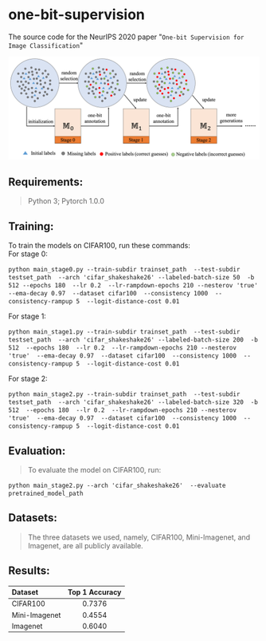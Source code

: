 # one-bit-supervision
The source code for the NeurIPS 2020 paper "`One-bit Supervision for Image Classification`"

![Image Text](https://github.com/huhengtong/one-bit-supervision/raw/main/framework.png)  

Requirements:
---------------------------------
>Python 3; Pytorch 1.0.0
  
Training:
-----------------------------------
To train the models on CIFAR100, run these commands:  
For stage 0: 
```
python main_stage0.py --train-subdir trainset_path  --test-subdir testset_path  --arch 'cifar_shakeshake26' --labeled-batch-size 50  -b 512 --epochs 180  --lr 0.2  --lr-rampdown-epochs 210 --nesterov 'true'  --ema-decay 0.97  --dataset cifar100  --consistency 1000  --consistency-rampup 5  --logit-distance-cost 0.01  
```
For stage 1: 
```
python main_stage1.py --train-subdir trainset_path  --test-subdir testset_path  --arch 'cifar_shakeshake26' --labeled-batch-size 200  -b 512  --epochs 180  --lr 0.2  --lr-rampdown-epochs 210 --nesterov 'true'  --ema-decay 0.97  --dataset cifar100  --consistency 1000  --consistency-rampup 5  --logit-distance-cost 0.01  
```
For stage 2: 
```
python main_stage2.py --train-subdir trainset_path  --test-subdir testset_path  --arch 'cifar_shakeshake26' --labeled-batch-size 320  -b 512  --epochs 180  --lr 0.2  --lr-rampdown-epochs 210 --nesterov 'true'  --ema-decay 0.97  --dataset cifar100  --consistency 1000  --consistency-rampup 5  --logit-distance-cost 0.01  
```

Evaluation:
---------------------------------
>To evaluate the model on CIFAR100, run:
```
python main_stage2.py --arch 'cifar_shakeshake26'  --evaluate pretrained_model_path
```

Datasets:
-------------------------------
>The three datasets we used, namely, CIFAR100, Mini-Imagenet, and Imagenet, are all publicly available.
  
Results:
----------------------------------

|Dataset|Top 1 Accuracy|
|:------|:------:|
|CIFAR100|0.7376| 
|Mini-Imagenet|0.4554| 
|Imagenet|0.6040|
